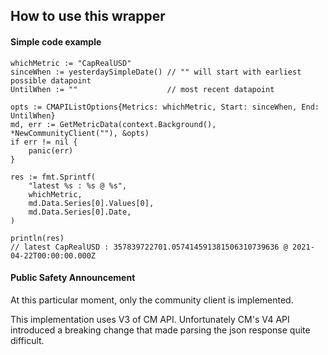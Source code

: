## How to use this wrapper

#### Simple code example

```
whichMetric := "CapRealUSD"
sinceWhen := yesterdaySimpleDate() // "" will start with earliest possible datapoint
UntilWhen := ""                    // most recent datapoint

opts := CMAPIListOptions{Metrics: whichMetric, Start: sinceWhen, End: UntilWhen}
md, err := GetMetricData(context.Background(), *NewCommunityClient(""), &opts)
if err != nil {
    panic(err)
}

res := fmt.Sprintf(
    "latest %s : %s @ %s",
    whichMetric,
    md.Data.Series[0].Values[0],
    md.Data.Series[0].Date,
)

println(res)
// latest CapRealUSD : 357839722701.057414591381506310739636 @ 2021-04-22T00:00:00.000Z
```

#### Public Safety Announcement

At this particular moment, only the community client is implemented. 

This implementation uses V3 of CM API. Unfortunately CM's V4 API introduced a breaking change that 
made parsing the json response quite difficult. 
